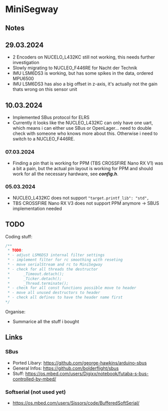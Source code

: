 # MiniSegway

## Notes

## 29.03.2024
- 2 Encoders on NUCELO_L432KC still not working, this needs further investigation
- Slowly migrating to NUCLEO_F446RE for Nacht der Technik
- IMU LSM6DS3 is working, but has some spikes in the data, ordered MPU6500
- IMU LSM6DS3 has also a big offset in z-axis, it's actually not the gain thats wrong on this sensor unit

## 10.03.2024
- Implemented SBus protocol for ELRS
- Currently it looks like the NUCLEO_L432KC can only have one uart, which means i can either use SBus or OpenLager... need to double check with someone who knows more about this. Otherwise i need to switch to a NUCLEO_F446RE.

### 07.03.2024
- Finding a pin that is working for PPM (TBS CROSSFIRE Nano RX V1) was a bit a pain, but the actual pin layout is working for PPM and should work for all the necessary hardware, see ***config.h***.

### 05.03.2024

- NUCLEO_L432KC does not support ``"target.printf_lib": "std",``
- TBS CROSSFIRE Nano RX V3 does not support PPM anymore $\rightarrow$ SBUS implementation needed

## TODO

Coding stuff:

```cpp
/**
 * TODO:
 * - adjust LSM6DS3 internal filter settings
 * - implement filter for rc smoothing with reseting
 * - move serialStream and rc to MiniSegway
 * - check for all threads the destructor
 *      _Timeout.detach();
 *      _Ticker.detach();
 *      _Thread.terminate();
 * - check for all const functions possible move to header
 * - move all unused destructors to header
 * - check all defines to have the header name first
*/
```

Organise:
- Summarice all the stuff i bought

## Links

### SBus
- Ported Libary: https://github.com/george-hawkins/arduino-sbus
- General Infos: https://github.com/bolderflight/sbus
- Stuff: https://os.mbed.com/users/Digixx/notebook/futaba-s-bus-controlled-by-mbed/

### Softserial (not used yet)
- https://os.mbed.com/users/Sissors/code/BufferedSoftSerial/
